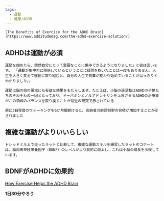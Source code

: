 ```yaml
---
tags:
  - 運動
  - 健康/ADHD
---
```

	[The Benefits of Exercise for the ADHD Brain](https://www.additudemag.com/the-adhd-exercise-solution/)

## ADHDは運動が必須

```
運動を始めたら、突然自分にとって重要なことに集中できるようになりました」と彼は言います。 「運動が集中力に関係しているということに疑問を抱いたことは一度もありません。人生を大きく変えて運動に取り組むと、自分の人生で物事が変わり始めていることがはっきりとわかりました。」
```

```
運動は脳の他の領域にも有益な効果をもたらします。たとえば、小脳の過活動はADHDの子供たちのそわそわの一因となっており、ドーパミンとノルアドレナリンを上昇させるADHDの治療薬がこの領域のバランスを取り戻すことが最近の研究で示されている
```
```
週に3日程度のウォーキングを6か月間続けると、高齢者の前頭前野の容積が増加することが示されました
```


## 複雑な運動がよりいいらしい

```
トレッドミル上で走ったラットと比較して、複雑な運動スキルを練習したラットのコホートは、脳由来神経栄養因子（BDNF）のレベルがより劇的に向上し、これは小脳の成長を示唆しています。
```

## BDNFがADHDに効果的
[How Exercise Helps the ADHD Brain](https://www.additudemag.com/exercise-helps-the-adhd-brain/?src=embed_link)

**1日30分やろう**

